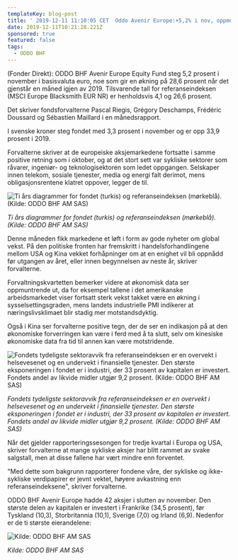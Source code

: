 ```yaml
---
templateKey: blog-post
title: ' 2019-12-11 11:10:05 CET  Oddo Avenir Europe:+5,2% i nov, oppmuntrende makro løfter markeder'
date: 2019-12-11T10:21:28.221Z
sponsored: true
featured: false
tags:
  - ODDO BHF
---
```

(Fonder Direkt): ODDO BHF Avenir Europe Equity Fund steg 5,2 prosent i november i basisvaluta euro, noe som gir en økning på 28,6 prosent når det gjenstår en måned igjen av 2019. Tilsvarende tall for referanseindeksen (MSCI Europe Blacksmith EUR NR) er henholdsvis 4,1 og 26,6 prosent.



Det skriver fondsforvalterne Pascal Riegis, Grégory Deschamps, Frédéric Doussard og Sébastien Maillard i en månedsrapport.



I svenske kroner steg fondet med 3,3 prosent i november og er opp 33,9 prosent i 2019.



Forvalterne skriver at de europeiske aksjemarkedene fortsatte i samme positive retning som i oktober, og at det stort sett var sykliske sektorer som råvarer, ingeniør- og teknologisektoren som ledet oppgangen. Selskaper innen telekom, sosiale tjenester, media og energi falt derimot, mens obligasjonsrentene klatret oppover, legger de til.



![Ti års diagrammer for fondet (turkis) og referanseindeksen (mørkeblå). (Kilde: ODDO BHF AM SAS)](/img/avenir.png "Ti års diagrammer for fondet (turkis) og referanseindeksen (mørkeblå). (Kilde: ODDO BHF AM SAS)")

_Ti års diagrammer for fondet (turkis) og referanseindeksen (mørkeblå). (Kilde: ODDO BHF AM SAS)_



Denne måneden fikk markedene et løft i form av gode nyheter om global vekst. På den politiske fronten har fremskritt i handelsforhandlingene mellom USA og Kina vekket forhåpninger om at en enighet vil bli oppnådd før utgangen av året, eller innen begynnelsen av neste år, skriver forvalterne.



Forvaltningskvartetten bemerker videre at økonomisk data ser oppmuntrende ut, da for eksempel tallene i det amerikanske arbeidsmarkedet viser fortsatt sterk vekst takket være en økning i sysselsettingsgraden, mens landets industrielle PMI indikerer at næringslivsklimaet blir stadig mer motstandsdyktig.



Også i Kina ser forvalterne positive tegn, der de ser en indikasjon på at den økonomiske forverringen kan være i ferd med å ta slutt, selv om kinesiske økonomiske data fra tid til annen kan være motstridende.



![Fondets tydeligste sektoravvik fra referanseindeksen er en overvekt i helsevesenet og en undervekt i finansielle tjenester. Den største eksponeringen i fondet er i industri, der 33 prosent av kapitalen er investert. Fondets andel av likvide midler utgjør 9,2 prosent. (Kilde: ODDO BHF AM SAS)](/img/avenir2.png "Fondets tydeligste sektoravvik fra referanseindeksen er en overvekt i helsevesenet og en undervekt i finansielle tjenester. Den største eksponeringen i fondet er i industri, der 33 prosent av kapitalen er investert. Fondets andel av likvide midler utgjør 9,2 prosent. (Kilde: ODDO BHF AM SAS)")

_Fondets tydeligste sektoravvik fra referanseindeksen er en overvekt i helsevesenet og en undervekt i finansielle tjenester. Den største eksponeringen i fondet er i industri, der 33 prosent av kapitalen er investert. Fondets andel av likvide midler utgjør 9,2 prosent. (Kilde: ODDO BHF AM SAS)_



Når det gjelder rapporteringssesongen for tredje kvartal i Europa og USA, skriver forvalterne at mange sykliske aksjer har blitt rammet av svake salgstall, men at disse fallene har vært mindre enn forventet.



"Med dette som bakgrunn rapporterer fondene våre, der sykliske og ikke-sykliske verdipapirer er jevnt vektet, høyere avkastning enn referanseindeksene", skriver forvalterne.



ODDO BHF Avenir Europe hadde 42 aksjer i slutten av november. Den største delen av kapitalen er investert i Frankrike (34,5 prosent), før Tyskland (10,3), Storbritannia (10,1), Sverige (7,0) og Irland (6,9). Nedenfor er de ti største eierandelene:



![Kilde: ODDO BHF AM SAS](/img/avenir3.png "Kilde: ODDO BHF AM SAS")

_Kilde: ODDO BHF AM SAS_
